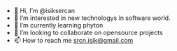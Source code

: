 - 👋 Hi, I’m @isiksercan
- 👀 I’m interested in new technologys in software world.
- 🌱 I’m currently learning phyton
- 💞️ I’m looking to collaborate on opensource projects
- 📫 How to reach me srcn.isik@gmail.com

<!---
isiksercan/isiksercan is a ✨ special ✨ repository because its `README.md` (this file) appears on your GitHub profile.
You can click the Preview link to take a look at your changes.
--->
